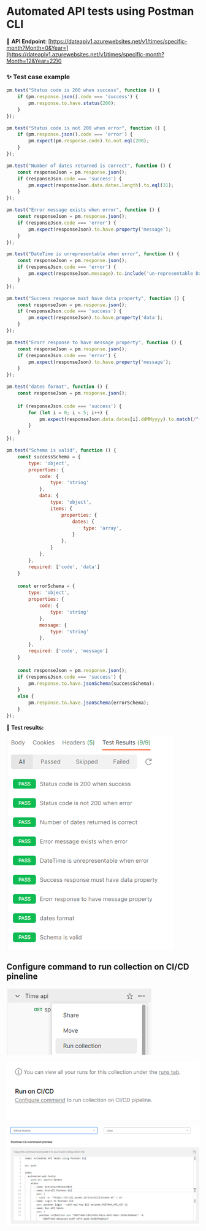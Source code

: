 # Automated API tests using Postman CLI

🔗 **API Endpoint**: [https://dateapiv1.azurewebsites.net/v1/times/specific-month?Month=0&Year=](https://dateapiv1.azurewebsites.net/v1/times/specific-month?Month=12&Year=22)0

### ✨ Test case example

```jsx
pm.test("Status code is 200 when success", function () {
    if (pm.response.json().code === 'success') {
        pm.response.to.have.status(200);
    }
});
```

```jsx
pm.test("Status code is not 200 when error", function () {
    if (pm.response.json().code === 'error') {
        pm.expect(pm.response.code).to.not.eql(200);
    }
});
```

```jsx
pm.test("Number of dates returned is correct", function () {
    const responseJson = pm.response.json();
    if (responseJson.code === 'success') {
        pm.expect(responseJson.data.dates.length).to.eql(31);
    }
});
```

```jsx
pm.test("Error message exists when error", function () {
    const responseJson = pm.response.json();
    if (responseJson.code === 'error') {
        pm.expect(responseJson).to.have.property('message');
    }
});
```

```jsx
pm.test("DateTime is unrepresentable when error", function () {
    const responseJson = pm.response.json();
    if (responseJson.code === 'error') {
        pm.expect(responseJson.message).to.include('un-representable DateTime');
    }
});
```

```jsx
pm.test("Success response must have data property", function () {
    const responseJson = pm.response.json();
    if (responseJson.code === 'success') {
        pm.expect(responseJson).to.have.property('data');
    }
});
```

```jsx
pm.test("Erorr response to have message property", function () {
    const responseJson = pm.response.json();
    if (responseJson.code === 'error') {
        pm.expect(responseJson).to.have.property('message');
    }
});
```

```jsx
pm.test("dates format", function () {
    const responseJson = pm.response.json();

    if (responseJson.code === 'success') {
        for (let i = 0; i < 5; i++) {
            pm.expect(responseJson.data.dates[i].ddMMyyyy).to.match(/^(0[1-9]|1[0-9]|2[0-9]|3[0-1])\/(0[1-9]|1[0-2])\/\d{4}$/);
        }
    }
});
```

```jsx
pm.test("Schema is valid", function () {
    const successSchema = {
        type: 'object',
        properties: {
            code: {
                type: 'string'
            },
            data: {
                type: 'object',
                items: {
                    properties: {
                        dates: {
                            type: 'array',
                        }
                    },
                }
            },
        },
        required: ['code', 'data']
    }

    const errorSchema = {
        type: 'object',
        properties: {
            code: {
                type: 'string'
            },
            message: {
                type: 'string'
            },
        },
        required: ['code', 'message']
    }

    const responseJson = pm.response.json();
    if (responseJson.code === 'success') {
        pm.response.to.have.jsonSchema(successSchema);
    }
    else {
        pm.response.to.have.jsonSchema(errorSchema);
    }
});
```

**🧪 Test results:**

![Untitled](Automated%20API%20tests%20using%20Postman%20CLI%20ca81d5a0caab4c69ac4bc239deb32765/Untitled.png)

## Configure command  to run collection on CI/CD pineline

![Untitled](Automated%20API%20tests%20using%20Postman%20CLI%20ca81d5a0caab4c69ac4bc239deb32765/Untitled%201.png)

![Untitled](Automated%20API%20tests%20using%20Postman%20CLI%20ca81d5a0caab4c69ac4bc239deb32765/Untitled%202.png)

![Untitled](Automated%20API%20tests%20using%20Postman%20CLI%20ca81d5a0caab4c69ac4bc239deb32765/Untitled%203.png)

<!--
Reference: https://youtu.be/zp5Jh2FIpF0?si=MLdMJsKEImnmlAYN
-->
